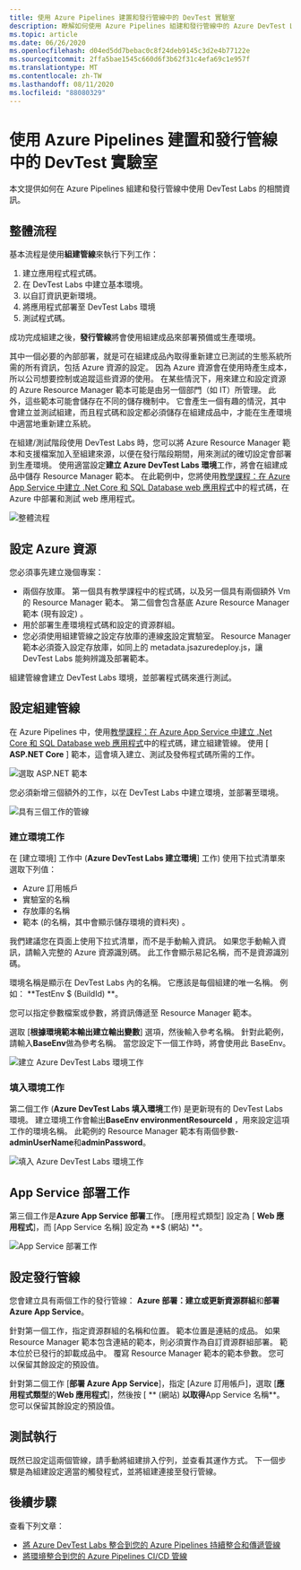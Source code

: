 ```yaml
---
title: 使用 Azure Pipelines 建置和發行管線中的 DevTest 實驗室
description: 瞭解如何使用 Azure Pipelines 組建和發行管線中的 Azure DevTest Labs。
ms.topic: article
ms.date: 06/26/2020
ms.openlocfilehash: d04ed5dd7bebac0c8f24deb9145c3d2e4b77122e
ms.sourcegitcommit: 2ffa5bae1545c660d6f3b62f31c4efa69c1e957f
ms.translationtype: MT
ms.contentlocale: zh-TW
ms.lasthandoff: 08/11/2020
ms.locfileid: "88080329"
---
```

# <a name="use-devtest-labs-in-azure-pipelines-build-and-release-pipelines"></a>使用 Azure Pipelines 建置和發行管線中的 DevTest 實驗室
本文提供如何在 Azure Pipelines 組建和發行管線中使用 DevTest Labs 的相關資訊。 

## <a name="overall-flow"></a>整體流程
基本流程是使用**組建管線**來執行下列工作：

1. 建立應用程式程式碼。
1. 在 DevTest Labs 中建立基本環境。
1. 以自訂資訊更新環境。
1. 將應用程式部署至 DevTest Labs 環境
1. 測試程式碼。 

成功完成組建之後，**發行管線**將會使用組建成品來部署預備或生產環境。 

其中一個必要的內部部署，就是可在組建成品內取得重新建立已測試的生態系統所需的所有資訊，包括 Azure 資源的設定。 因為 Azure 資源會在使用時產生成本，所以公司想要控制或追蹤這些資源的使用。 在某些情況下，用來建立和設定資源的 Azure Resource Manager 範本可能是由另一個部門（如 IT）所管理。 此外，這些範本可能會儲存在不同的儲存機制中。 它會產生一個有趣的情況，其中會建立並測試組建，而且程式碼和設定都必須儲存在組建成品中，才能在生產環境中適當地重新建立系統。 

在組建/測試階段使用 DevTest Labs 時，您可以將 Azure Resource Manager 範本和支援檔案加入至組建來源，以便在發行階段期間，用來測試的確切設定會部署到生產環境。 使用適當設定**建立 Azure DevTest Labs 環境**工作，將會在組建成品中儲存 Resource Manager 範本。 在此範例中，您將使用[教學課程：在 Azure App Service 中建立 .Net Core 和 SQL Database web 應用程式](../app-service/tutorial-dotnetcore-sqldb-app.md)中的程式碼，在 Azure 中部署和測試 web 應用程式。

![整體流程](./media/use-devtest-labs-build-release-pipelines/overall-flow.png)

## <a name="set-up-azure-resources"></a>設定 Azure 資源
您必須事先建立幾個專案：

- 兩個存放庫。 第一個具有教學課程中的程式碼，以及另一個具有兩個額外 Vm 的 Resource Manager 範本。 第二個會包含基底 Azure Resource Manager 範本 (現有設定) 。
- 用於部署生產環境程式碼和設定的資源群組。
- 您必須使用組建管線之設定存放庫的連線[來](devtest-lab-create-environment-from-arm.md)設定實驗室。 Resource Manager 範本必須簽入設定存放庫，如同上的 metadata.jsazuredeploy.js，讓 DevTest Labs 能夠辨識及部署範本。

組建管線會建立 DevTest Labs 環境，並部署程式碼來進行測試。

## <a name="set-up-a-build-pipeline"></a>設定組建管線
在 Azure Pipelines 中，使用[教學課程：在 Azure App Service 中建立 .Net Core 和 SQL Database web 應用程式](../app-service/tutorial-dotnetcore-sqldb-app.md)中的程式碼，建立組建管線。 使用 [ **ASP.NET Core** ] 範本，這會填入建立、測試及發佈程式碼所需的工作。

![選取 ASP.NET 範本](./media/use-devtest-labs-build-release-pipelines/select-asp-net.png)

您必須新增三個額外的工作，以在 DevTest Labs 中建立環境，並部署至環境。

![具有三個工作的管線](./media/use-devtest-labs-build-release-pipelines/pipeline-tasks.png)

### <a name="create-environment-task"></a>建立環境工作
在 [建立環境] 工作中 (**Azure DevTest Labs 建立環境**] 工作) 使用下拉式清單來選取下列值：

- Azure 訂用帳戶
- 實驗室的名稱
- 存放庫的名稱
- 範本 (的名稱，其中會顯示儲存環境的資料夾) 。 

我們建議您在頁面上使用下拉式清單，而不是手動輸入資訊。 如果您手動輸入資訊，請輸入完整的 Azure 資源識別碼。 此工作會顯示易記名稱，而不是資源識別碼。 

環境名稱是顯示在 DevTest Labs 內的名稱。 它應該是每個組建的唯一名稱。 例如： **TestEnv $ (BuildId) **。 

您可以指定參數檔案或參數，將資訊傳遞至 Resource Manager 範本。 

選取 [**根據環境範本輸出建立輸出變數**] 選項，然後輸入參考名稱。 針對此範例，請輸入**BaseEnv**做為參考名稱。 當您設定下一個工作時，將會使用此 BaseEnv。 

![建立 Azure DevTest Labs 環境工作](./media/use-devtest-labs-build-release-pipelines/create-environment.png)

### <a name="populate-environment-task"></a>填入環境工作
第二個工作 (**Azure DevTest Labs 填入環境**工作) 是更新現有的 DevTest Labs 環境。 建立環境工作會輸出**BaseEnv environmentResourceId** ，用來設定這項工作的環境名稱。 此範例的 Resource Manager 範本有兩個參數- **adminUserName**和**adminPassword**。 

![填入 Azure DevTest Labs 環境工作](./media/use-devtest-labs-build-release-pipelines/populate-environment.png)

## <a name="app-service-deploy-task"></a>App Service 部署工作
第三個工作是**Azure App Service 部署**工作。 [應用程式類型] 設定為 [ **Web 應用程式**]，而 [App Service 名稱] 設定為 **$ (網站) **。

![App Service 部署工作](./media/use-devtest-labs-build-release-pipelines/app-service-deploy.png)

## <a name="set-up-release-pipeline"></a>設定發行管線
您會建立具有兩個工作的發行管線： **Azure 部署：建立或更新資源群組**和**部署 Azure App Service**。 

針對第一個工作，指定資源群組的名稱和位置。 範本位置是連結的成品。 如果 Resource Manager 範本包含連結的範本，則必須實作為自訂資源群組部署。 範本位於已發行的卸載成品中。 覆寫 Resource Manager 範本的範本參數。 您可以保留其餘設定的預設值。 

針對第二個工作 [**部署 Azure App Service**]，指定 [Azure 訂用帳戶]，選取 [**應用程式類型**的**Web 應用程式**]，然後按 [ ** (網站) **以取得**App Service 名稱**。 您可以保留其餘設定的預設值。 

## <a name="test-run"></a>測試執行
既然已設定這兩個管線，請手動將組建排入佇列，並查看其運作方式。 下一個步驟是為組建設定適當的觸發程式，並將組建連接至發行管線。

## <a name="next-steps"></a>後續步驟
查看下列文章：

- [將 Azure DevTest Labs 整合到您的 Azure Pipelines 持續整合和傳遞管線](devtest-lab-integrate-ci-cd.md)
- [將環境整合到您的 Azure Pipelines CI/CD 管線](integrate-environments-devops-pipeline.md)
